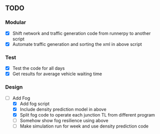 ## TODO

### Modular
- [x]	Shift network and traffic generation code from runnerpy to another script
- [x]	Automate traffic generation and sorting the xml in above script

### Test
- [x]	Test the code for all days
- [x]	Get results for average vehicle waiting time

### Design
- [ ]	Add Fog
	- [x]	Add fog script
	- [x]	Include density prediction model in above
	- [x]	Split fog code to operate each junction TL from different program
	- [ ]	Somehow show fog resilience using above
    - [ ]   Make simulation run for week and use density prediction code   
